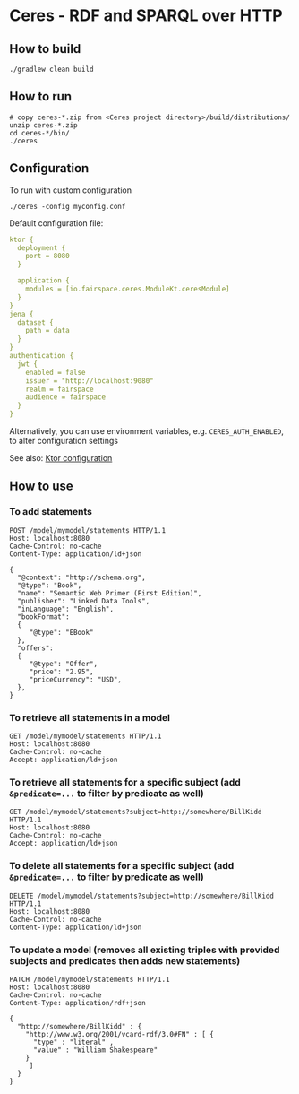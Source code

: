 # Ceres - RDF and SPARQL over HTTP

## How to build

`./gradlew clean build`


## How to run

```
# copy ceres-*.zip from <Ceres project directory>/build/distributions/
unzip ceres-*.zip
cd ceres-*/bin/
./ceres
```

## Configuration

To run with custom configuration
```
./ceres -config myconfig.conf
```

Default configuration file:

```yaml
ktor {
  deployment {
    port = 8080
  }

  application {
    modules = [io.fairspace.ceres.ModuleKt.ceresModule]
  }
}
jena {
  dataset {
    path = data
  }
}
authentication {
  jwt {
    enabled = false
    issuer = "http://localhost:9080"
    realm = fairspace
    audience = fairspace
  }
}
```

Alternatively, you can use environment variables, e.g. `CERES_AUTH_ENABLED`, to alter configuration settings

See also: [Ktor configuration](https://ktor.io/servers/configuration.html#available-config)


## How to use

### To add statements

```
POST /model/mymodel/statements HTTP/1.1
Host: localhost:8080
Cache-Control: no-cache
Content-Type: application/ld+json

{
  "@context": "http://schema.org",
  "@type": "Book",
  "name": "Semantic Web Primer (First Edition)",
  "publisher": "Linked Data Tools",
  "inLanguage": "English",
  "bookFormat":
  {
     "@type": "EBook"
  },
  "offers":
  {
     "@type": "Offer",
     "price": "2.95",
     "priceCurrency": "USD",
  },
}
```

### To retrieve all statements in a model

```
GET /model/mymodel/statements HTTP/1.1
Host: localhost:8080
Cache-Control: no-cache
Accept: application/ld+json
```

### To retrieve all statements for a specific subject (add `&predicate=...` to filter by predicate as well)

```
GET /model/mymodel/statements?subject=http://somewhere/BillKidd HTTP/1.1
Host: localhost:8080
Cache-Control: no-cache
Accept: application/ld+json
```


### To delete all statements for a specific subject (add `&predicate=...` to filter by predicate as well)

```
DELETE /model/mymodel/statements?subject=http://somewhere/BillKidd HTTP/1.1
Host: localhost:8080
Cache-Control: no-cache
Content-Type: application/ld+json
```

### To update a model (removes all existing triples with provided subjects and predicates then adds new statements)


```
PATCH /model/mymodel/statements HTTP/1.1
Host: localhost:8080
Cache-Control: no-cache
Content-Type: application/rdf+json

{ 
  "http://somewhere/BillKidd" : { 
    "http://www.w3.org/2001/vcard-rdf/3.0#FN" : [ { 
      "type" : "literal" ,
      "value" : "William Shakespeare"
    }
     ] 
  }
}
```
